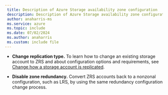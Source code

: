 ```yaml
---
 title: Description of Azure Storage availability zone configuration
 description: Description of Azure Storage availability zone configuration
 author: anaharris-ms
 ms.service: azure
 ms.topic: include
 ms.date: 07/02/2024
 ms.author: anaharris
 ms.custom: include file
---
```


- **Change replication type.** To learn how to change an existing storage account to ZRS and about configuration options and requirements, see [Change how a storage account is replicated](/azure/storage/common/redundancy-migration).

- **Disable zone redundancy.** Convert ZRS accounts back to a nonzonal configuration, such as LRS, by using the same redundancy configuration change process.
